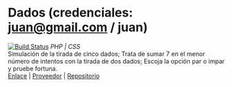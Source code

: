 # Dados (credenciales: juan@gmail.com / juan)
[![Build Status](https://travis-ci.org/LuisValles92/Practica_Apache.svg?branch=main)](https://travis-ci.org/LuisValles92/Practica_Apache)
_PHP | CSS_  
Simulación de la tirada de cinco dados; Trata de sumar 7 en el menor número de intentos con la tirada de dos dados; Escoja la opción par o impar y pruebe fortuna.  
[Enlace](https://practicaapachelv92.herokuapp.com) | [Proveedor](https://dashboard.heroku.com/apps) | [Repositorio](https://github.com/LuisValles92/Practica_Apache)
